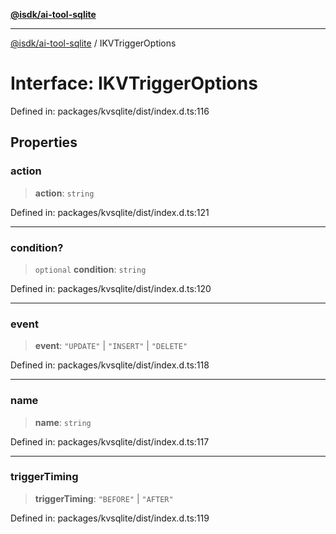 [**@isdk/ai-tool-sqlite**](../README.md)

***

[@isdk/ai-tool-sqlite](../globals.md) / IKVTriggerOptions

# Interface: IKVTriggerOptions

Defined in: packages/kvsqlite/dist/index.d.ts:116

## Properties

### action

> **action**: `string`

Defined in: packages/kvsqlite/dist/index.d.ts:121

***

### condition?

> `optional` **condition**: `string`

Defined in: packages/kvsqlite/dist/index.d.ts:120

***

### event

> **event**: `"UPDATE"` \| `"INSERT"` \| `"DELETE"`

Defined in: packages/kvsqlite/dist/index.d.ts:118

***

### name

> **name**: `string`

Defined in: packages/kvsqlite/dist/index.d.ts:117

***

### triggerTiming

> **triggerTiming**: `"BEFORE"` \| `"AFTER"`

Defined in: packages/kvsqlite/dist/index.d.ts:119
